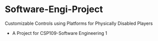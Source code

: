 # Software-Engi-Project
 Customizable Controls using Platforms for Physically Disabled Players
 - A Project for CSP109-Software Engineering 1
